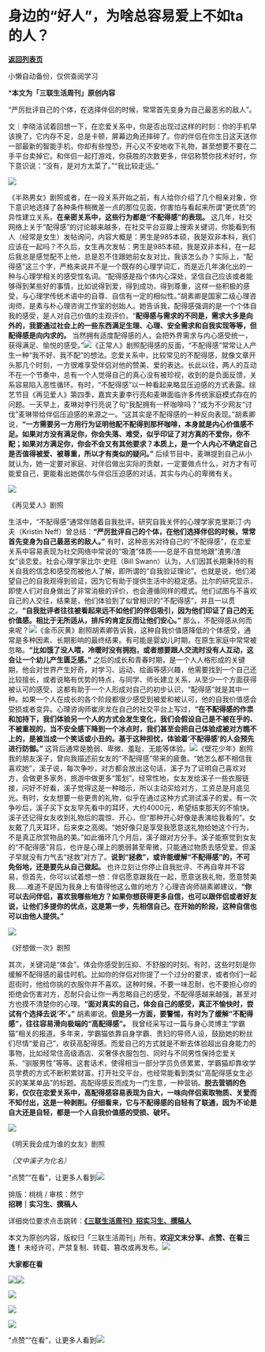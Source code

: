 # 身边的“好人”，为啥总容易爱上不如ta的人？

[**返回列表页**](/gzh/三联生活周刊)

小懒自动备份，仅供查阅学习

***本文为「三联生活周刊」原创内容**

  
  

“严厉批评自己的个体，在选择伴侣的时候，常常首先变身为自己最恶劣的敌人”。

  
  
文｜李晓洁试着回想一下，在恋爱关系中，你是否出现过这样的时刻：你的手机早该换了，它内存不足，总是卡顿，屏幕边角还摔碎了。你的伴侣在你生日这天送你一部最新的智能手机，你却有些惶恐，开心又不安地收下礼物，甚至想要不要在二手平台卖掉它。和伴侣一起打游戏，你获胜的次数更多，伴侣称赞你技术好时，你下意识说：“没有，是对方太菜了。”“我比较走运。”

![](https://mmbiz.qpic.cn/sz_mmbiz_jpg/mscgUN7TcTIqRwC2rYHpdV6knicP4iaic8VDFHzTmG12b25FwaNazicteVjxQzwaJJfc4p1rds1lft1D7icB0SX6rDQ/640?wx_fmt=jpeg&from;=appmsg)

《半熟男女》剧照或者，在一段关系开始之前，有人给你介绍了几个相亲对象，你下意识地选择了各种条件稍微差一点的那位见面，你害怕与看起来所谓“更优质”的异性建立关系。**在亲密关系中，这些行为都是“不配得感”的表现。**
这几年，社交网络上关于“配得感”的讨论越来越多，在社交平台豆瓣上搜索关键词，你能看到有人（经常是女生）发帖询问，内容大概是：男生是985本硕，我是双非本科，我们应该在一起吗？不久后，女生再次发帖：男生是985本硕，我是双非本科，在一起后我总是感觉配不上他，总是忍不住跟她前女友对比，我该怎么办？实际上，“配得感”这三个字，严格来说并不是一个既存的心理学词汇，而是近几年演化出的一种与心理学相关的感受性名词。“配得感是指个体内心深处，坚信自己应该或者能够得到某些好的事情，比如说得到爱，得到成功，得到尊重，这样一些积极的感受，与心理学传统术语中的自尊、自信有一定的相似性。”胡素卿是国家二级心理咨询师，是素与朴心理咨询工作室的创始人。她告诉我，配得感强调的是一个个体自我的感受，是人对自己价值的主观评价。“**配得感与需求的不同是，需求大多是向外的，我要通过社会上的一些东西满足生理、心理、安全需求和自我实现等等，但配得感是向内求的。**
当然拥有适度配得感的人，会把外界需求与内心感受统一，获得满足、愉悦的感受。”![](https://mmbiz.qpic.cn/mmbiz_jpg/c2Sib3Mp7pOPBRCsoAmtVDHh93pxGH9DdgFibjwQrHiawicGg4aoYmDPCGL5tkL57beOaphAdqCeiakxTf6QxQzsiaWw/640?wx_fmt=jpeg&from;=appmsg)《正常人》剧照配得感的反面，“不配得感”常常让人产生一种“我不好、我不配”的想法。恋爱关系中，比较常见的不配得感，就像文章开头那几个时刻，一方很难享受伴侣对他的赞美、爱的表达。长此以往，两人的互动不在一个节奏中，总有一个人觉得自己的真心没有被珍视，收到的是负面反馈，关系容易陷入恶性循环。有时，“不配得感”以一种看起来略显压迫感的方式表露。综艺节目《再见爱人》第四季，嘉宾夫妻李行亮和麦琳面临许多传统家庭模式存在的问题。一天早上，麦琳对李行亮说了句“我配拥有一杯咖啡吗？”成为不少网友“讨伐”麦琳带给伴侣压迫感的来源之一。“这其实是不配得感的一种反向表现。”胡素卿说，**“一方需要另一方用行为证明他配不配得到那杯咖啡，本身就是内心价值感不足。如果对方没有满足你，你会失落、难受，似乎印证了对方真的不爱你，你不配；如果对方满足你，你会不会又有其他要求？本质上，是一个人内心不确定自己是否值得被爱、被尊重，所以才有类似的疑问。”**
后续节目中，麦琳提到自己从小就认为，她一定要对家庭、对伴侣做出实际的贡献，一定要做点什么，对方才有可能爱自己，更能看出她偶尔与伴侣压迫感的对话，其实与内心的卑微有关。

![](https://mmbiz.qpic.cn/sz_mmbiz_jpg/mscgUN7TcTIqRwC2rYHpdV6knicP4iaic8VtVjrHLrk6GCR2yfRzUCIIqMZodV0PtcukiczvB6fWLFYUJVI8vKqfAA/640?wx_fmt=jpeg&from;=appmsg)

《再见爱人》剧照

生活中，“不配得感”通常伴随着自我批评。研究自我关怀的心理学家克里斯汀·内夫（Kristin
Neff）曾总结：**“严厉批评自己的个体，在他们选择伴侣的时候，常常首先变身为自己最恶劣的敌人。”**
有时，这种恶劣对待自己的“不配得感”，在恋爱关系中容易表现为社交网络中常说的“吸渣”体质——总是不自觉地跟“渣男/渣女”谈恋爱。社会心理学家比尔·史旺（Bill
Swann）认为，人们因其长期秉持的有关自我的信念和感受而被他人了解，即所谓的“自我验证理论”。也就是说，他们渴望自己的自我观得到验证，因为它有助于提供生活中的稳定感。比尔的研究显示，即使人们对自身做出了非常消极的评价，也会遵循同样的模式。他们试图与不喜欢自己的人交往，结果是，他们体验到了似曾相识的“不配得感”，并且一以贯之。**“自我批评者往往被看起来远不如他们的伴侣吸引，因为他们印证了自己的无价值感。相比于无所适从，排斥的肯定反而让他们安心。”**
那么，不配得感从何而来呢？![](https://mmbiz.qpic.cn/mmbiz_jpg/c2Sib3Mp7pOPBRCsoAmtVDHh93pxGH9DdHtOIibHk8Hh6T5oe7PZsyicawnuAYpWdVKebiaFiaRhLmLbAkfK8hxpeDg/640?wx_fmt=jpeg&from;=appmsg)《金币灰黄》剧照胡素卿告诉我，这种自我价值感降低的个体感受，通常是多种因素、长期影响的最终结果。有可能是婴幼儿时期，在原生家庭中常常被忽略。**“比如饿了没人喂，冷暖时没有拥抱，或者想要跟人交流时没有人互动，这会让一个幼儿产生匮乏感。”**
之后的成长和青春时期，是一个人人格形成的关键期，他会对世界产生好奇，对学习、运动、绘画等感兴趣，他需要找到一个自己还比较擅长，或者说略有优势的特点，与同学、师长建立关系，从至少一个方面获得被认可的感受，这都有助于一个人形成对自己的初步认识，“配得感”就是其中一种。如果一个人在成长的各个阶段都很少感受到被爱和被认可，他的自我价值感会受损或者变异。心理咨询师崔庆龙在自己的社交平台上写过，**“在不配得感的作祟和加持下，我们体验另一个人的方式会发生变化，我们会假设自己是不被在乎的、不被重视的，当不安全感下降到一个冰点时，我们甚至会把自己体验成被对方瞧不上的，是被当成一个笑话或小丑的。基于这种担忧，体验着‘不配得感’的人会预先进行防御。”**
这背后通常是脆弱、卑微、羞耻、无能等体验。![](https://mmbiz.qpic.cn/mmbiz_jpg/c2Sib3Mp7pOPBRCsoAmtVDHh93pxGH9DdOvLZd8GZXVUH2rRyJRz8NrWFxeSje0LGp5L2rOVMDTJ4zwtduaGbag/640?wx_fmt=jpeg&from;=appmsg)《壁花少年》剧照  
我的朋友溪子，曾向我描述前女友的“不配得感”带来的疲惫。“她怎么都不相信我喜欢她”，溪子说，每次争吵，对方都会放出这句话，溪子为了证明自己喜欢对方，会做更多家务，旅游中做更多“策划”。经常性地，女友发给溪子一些衣服链接，问好不好看，溪子觉得这是一种暗示，所以主动买给对方，工资总是月底见光。有时，女友想要一些更贵的礼物，似乎在通过这种方式测试溪子的爱。有一次争吵后，溪子买下女友早先看中的耳环，大约4000元，希望结束那天的不愉快。溪子还记得女友收到礼物后的震惊、开心，但“那种开心好像是表演给我看的”。女友戴了几天耳环，后来束之高阁。“她好像只是享受我愿意送礼物给她这个行为，不是真正欣赏物品的美。”如此循环几个月后，溪子跟对方分手。溪子能察觉到女友的“不配得感”背后，也许是心理上的脆弱甚至卑微，只能通过物质去感受爱。但溪子早就没有力气去“拯救”对方了。**说到“拯救”，或许能缓解“不配得感”的，不可免俗地，还是要先从自己做起。**
也许立刻让你停止自我批评、不再自卑并不容易，但首先，你可以试着想一想：伴侣愿意跟我在一起，愿意送我礼物，愿意赞美我……难道不是因为我身上有值得他这么做的地方？心理咨询师胡素卿建议，**“你可以去问伴侣，喜欢我哪些地方？如果你想获得更多自信，也可以跟伴侣或者好友说，让他们多提你的优点，这是第一步，先相信自己。在开始的阶段，这种自信也可以由他人提供。”**

![](https://mmbiz.qpic.cn/mmbiz_jpg/c2Sib3Mp7pOPBRCsoAmtVDHh93pxGH9Ddrib38CjNZu9wN5WvfOuiafliaddsDoOwNQp6VNSP2DGzliana0Ae8mGBIA/640?wx_fmt=jpeg&from;=appmsg)

《好想做一次》剧照

其次，关键词是“体会”。体会你感受到压抑、不舒服的时刻。有时，这些时刻是你缓解不配得感的最佳时机。比如你的伴侣对你提了一个过分的要求，或者你们一起逛街时，他给你挑的衣服你并不喜欢。这种时候，不要一味忍耐，也不要担心你的拒绝会伤害对方，忍耐只会让你一再忽略自己的感受，不配得感越来越强，甚至对方也摸不清楚你的心理。**“面对真实的自己，体会自己的感受，真正不愉快时，尝试有个选择去说‘不’。”**
胡素卿说。**但是另一方面，要警惕，有时为了缓解“不配得感”，往往容易滑向极端的“高配得感”。**
我曾经采写过一篇与身心灵博主“学霸猫”相关的报道。多年来，学霸猫依靠自身学霸、贵妇的导师人设，鼓励她的粉丝们尽情“爱自己”，收获高配得感。而爱自己的方式就是不断去体验超出自身能力的事物，比如经常住高级酒店、买奢侈衣服包包、同时与不同男性保持恋爱关系、“驯服男性”等等。这套话术，使得相当一部分学员负债累累，学霸猫却靠收学员学费的方式不断积累财富。打开社交平台，也经常能看到类似“高配得感女生必买的某某单品”的标题。高配得感反而成为一门生意，一种营销。**脱去营销的色彩，仅仅在恋爱关系中，高配得感容易表现为自大，一味向伴侣索取物质、关爱而不知付出，这是一种剥削。仔细看来，它与不配得感的自轻有了联通，因为不论是自大还是自轻，都是一个人自我价值感的受损、破坏。**

![](https://mmbiz.qpic.cn/sz_mmbiz_jpg/mscgUN7TcTIqRwC2rYHpdV6knicP4iaic8VoZiaFq2JENRiaWIX3MAWKh8D0OWgxIzN5lWSEhLvTeTjj1q0LibiaiaNaibw/640?wx_fmt=jpeg)

《明天我会成为谁的女友》剧照

 _（文中溪子为化名）_

“点赞”“在看”，让更多人看到![](https://mmbiz.qpic.cn/mmbiz_gif/c2Sib3Mp7pON9hkSZwdTibRHNZSMPyiapUCHJwlyoZVBC3SfmPmF0VKjkm3NiaToQloHFJ6icyicqZnqgXp6pSQJt5gg/640?wx_fmt=gif&from;=appmsg&wxfrom;=5&wx;_lazy=1&tp;=webp)  
  
  
  
  
  
排版：桃桃 / 审核：然宁  
**招聘｜实习生、撰稿人**  

详细岗位要求点击跳转：[**《三联生活周刊》招实习生、撰稿人**](http://mp.weixin.qq.com/s?__biz=MTc5MTU3NTYyMQ==&mid=2651136871&idx=3&sn=f1c0777fe9d31881e5dfca68ebc2937f&chksm=5907324d6e70bb5b3546dfe1c7b31b5fe05664bebbf36356ba9a1a352e0678444cad62875ad4&scene=21#wechat_redirect)

本文为原创内容，版权归「三联生活周刊」所有。**欢迎文末分享、点赞、在看三连！**
未经许可，严禁复制、转载、篡改或再发布。![](https://mmbiz.qpic.cn/sz_mmbiz_png/Gg7Qtoh7Aic9ZTmAdCc80b4nD7xicgPt863QWU7oNswDx19XrjfTtSl8QwatY2EEZGuNd1WRRiapDZjcDhTnNYmBg/640?wx_fmt=other&wxfrom;=5&wx;_lazy=1&wx;_co=1&retryload;=1&tp;=webp)

**大家都在看**

[](https://mp.weixin.qq.com/s?__biz=MTc5MTU3NTYyMQ==&mid=2651477140&idx=1&sn=16217cdc7b5dc5a7937a1d55569b9958&scene=21#wechat_redirect)[![](https://mmbiz.qpic.cn/mmbiz_jpg/c2Sib3Mp7pOMbCIHcq4TZBiaTklXwPgP6iaYFHHPHtYQajgXztiafRjJlXZV4nwY2BZ4ocTee64YMpLGe528SX3eCQ/640?wx_fmt=other&from;=appmsg&wxfrom;=5&wx;_lazy=1&wx;_co=1&tp;=webp)](https://mp.weixin.qq.com/s?__biz=MTc5MTU3NTYyMQ==&mid=2651477709&idx=1&sn=b523c39408dc43ce45a73ff5a4076b07&scene=21#wechat_redirect)[![](https://mmbiz.qpic.cn/mmbiz_png/c2Sib3Mp7pOPtArCHSB7uF9cJ1nrKZP31eNSMN5ic2mPwC6jfaAvNiaDc0AiaCNLkJVs0AiaaWr5br5ENA7FYxe5ibUg/640?wx_fmt=png&from;=appmsg&tp;=wxpic&wxfrom;=5&wx;_lazy=1&wx;_co=1)](https://mp.weixin.qq.com/s?__biz=MTc5MTU3NTYyMQ==&mid=2651484082&idx=1&sn=038b4dec8492dcf3e7e396c88e033885&scene=21#wechat_redirect)

[![](https://mmbiz.qpic.cn/mmbiz_jpg/c2Sib3Mp7pOPtArCHSB7uF9cJ1nrKZP31hejVnlUQ0BLOdgGKKlA0H2foEwDNEiacRYmYLibxnGdn2ZnpV3qI8wWQ/640?wx_fmt=jpeg&from;=appmsg)](https://mp.weixin.qq.com/s?__biz=MTc5MTU3NTYyMQ==&mid=2651484192&idx=1&sn=f066cf9b4df4b878fcdc68dbcb147329&scene=21#wechat_redirect)

  

![](https://mmbiz.qpic.cn/sz_mmbiz_png/Gg7Qtoh7Aic9ZTmAdCc80b4nD7xicgPt86k1kgpU51hWCHjV92ryhVW35PLCvLhxLw9XDhXjgeDyZhHSx5EbRcfg/640?wx_fmt=other&wxfrom;=5&wx;_lazy=1&wx;_co=1&retryload;=2&tp;=webp)

  
[![](https://mmbiz.qpic.cn/mmbiz_jpg/c2Sib3Mp7pONuwrdetOsWUZLdDE1J39mLibBBe0vPzCKS1topq8p9JgG9O86KDCNS3SZl7Paa1d80gvHIBg9C0cw/640?wx_fmt=other&from;=appmsg&wxfrom;=5&wx;_lazy=1&wx;_co=1&tp;=webp)]()  
  
“点赞”“在看”，让更多人看到![](https://mmbiz.qpic.cn/mmbiz_gif/c2Sib3Mp7pON9hkSZwdTibRHNZSMPyiapUCHJwlyoZVBC3SfmPmF0VKjkm3NiaToQloHFJ6icyicqZnqgXp6pSQJt5gg/640?wx_fmt=gif&from;=appmsg&wxfrom;=5&wx;_lazy=1&tp;=webp)

